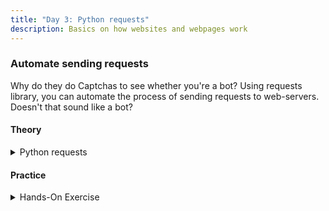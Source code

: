 ```yaml
---
title: "Day 3: Python requests"
description: Basics on how websites and webpages work
---
```

### Automate sending requests
Why do they do Captchas to see whether you're a bot? 
Using requests library, you can automate the process of sending requests to web-servers. Doesn't that sound like a bot?

#### Theory

<details>
<summary>Python requests</summary>

> Objective: Learn to send requests using python requests library.

> > HTTP headers [Read here](https://developer.mozilla.org/en-US/docs/Web/HTTP/Headers)

> > Python requests [Read here](https://www.youtube.com/watch?v=tb8gHvYlCFs)


</details>

#### Practice
<details>
<summary>Hands-On Exercise</summary>

>>Fetch some webpages using requests library

</details>


